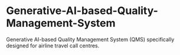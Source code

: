 # Generative-AI-based-Quality-Management-System
Generative AI-based Quality Management System (QMS) specifically designed for airline travel call centres.
